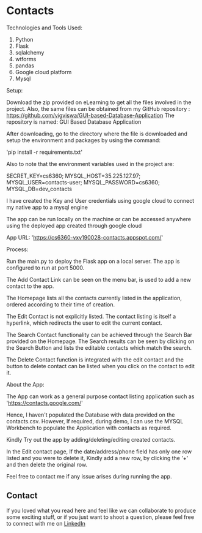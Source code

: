 # Contacts

Technologies and Tools Used:

1) Python
2) Flask
3) sqlalchemy
4) wtforms
5) pandas
6) Google cloud platform
7) Mysql

Setup:

Download the zip provided on eLearning to get all the files involved in the project.
Also, the same files can be obtained from my GitHub repository : https://github.com/vigviswa/GUI-based-Database-Application
The repository is named: GUI Based Database Application

After downloading, go to the directory where the file is downloaded and setup the environment and packages by using the command:

'pip install -r requirements.txt'

Also to note that the environment variables used in the project are:

SECRET_KEY=cs6360;
MYSQL_HOST=35.225.127.97;
MYSQL_USER=contacts-user;
MYSQL_PASSWORD=cs6360;
MYSQL_DB=dev_contacts

I have created the Key and User credentials using google cloud to connect my native app to a mysql engine

The app can be run locally on the machine or can be accessed anywhere using the deployed app created through google cloud

App URL: 'https://cs6360-vxv190028-contacts.appspot.com/'

Process:

Run the main.py to deploy the Flask app on a local server. The app is configured to run at port 5000.

The Add Contact Link can be seen on the menu bar, is used to add a new contact to the app. 

The Homepage lists all the contacts currently listed in the application, ordered according to their time of creation.

The Edit Contact is not explicitly listed. The contact listing is itself a hyperlink, which redirects the user to edit the current contact.

The Search Contact functionality can be achieved through the Search Bar provided on the Homepage. The Search results can be seen by clicking on the Search Button and lists the editable contacts which match the search.

The Delete Contact function is integrated with the edit contact and the button to delete contact can be listed when you click on the contact to edit it.

About the App:

The App can work as a general purpose contact listing application such as 'https://contacts.google.com/'

Hence, I haven't populated the Database with data provided on the contacts.csv. However, If required, during demo, I can use the MYSQL Workbench to populate the Application with contacts as required.

Kindly Try out the app by adding/deleting/editing created contacts.

In the Edit contact page, If the date/address/phone field has only one row listed and you were to delete it, Kindly add a new row, by clicking the '+' and then delete the original row.

Feel free to contact me if any issue arises during running the app.

## Contact
If you loved what you read here and feel like we can collaborate to produce some exciting stuff, or if you
just want to shoot a question, please feel free to connect with me on 
<a href="https://www.linkedin.com/in/vigviswa/" target="_blank">LinkedIn</a>
